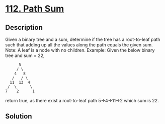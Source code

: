 # [112. Path Sum](https://leetcode.com/problems/path-sum)

## Description

Given a binary tree and a sum, determine if the tree has a root-to-leaf path such that adding up all the values along the path equals the given sum.
Note: A leaf is a node with no children.
Example:
Given the below binary tree and sum = 22,
```
      5
     / \
    4   8
   /   / \
  11  13  4
 /  \      \
7    2      1
```
return true, as there exist a root-to-leaf path 5->4->11->2 which sum is 22.
## Solution

